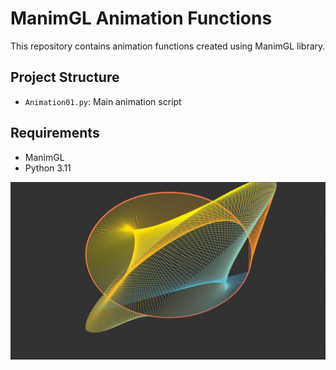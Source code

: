 # ManimGL Animation Functions

This repository contains animation functions created using ManimGL library.

## Project Structure
- `Animation01.py`: Main animation script

## Requirements
- ManimGL
- Python 3.11

![Running image](Images/Running_image02.jpg)
